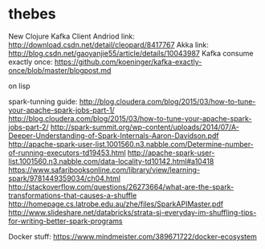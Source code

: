 # thebes
New Clojure Kafka Client
Andriod link: http://download.csdn.net/detail/cleopard/8417767
Akka link: http://blog.csdn.net/gaoyanjie55/article/details/10043987
Kafka consume exactly once: https://github.com/koeninger/kafka-exactly-once/blob/master/blogpost.md


on lisp

spark-tunning guide: 
http://blog.cloudera.com/blog/2015/03/how-to-tune-your-apache-spark-jobs-part-1/
http://blog.cloudera.com/blog/2015/03/how-to-tune-your-apache-spark-jobs-part-2/
http://spark-summit.org/wp-content/uploads/2014/07/A-Deeper-Understanding-of-Spark-Internals-Aaron-Davidson.pdf
http://apache-spark-user-list.1001560.n3.nabble.com/Determine-number-of-running-executors-td19453.html
http://apache-spark-user-list.1001560.n3.nabble.com/data-locality-td10142.html#a10418
https://www.safaribooksonline.com/library/view/learning-spark/9781449359034/ch04.html
http://stackoverflow.com/questions/26273664/what-are-the-spark-transformations-that-causes-a-shuffle
http://homepage.cs.latrobe.edu.au/zhe/files/SparkAPIMaster.pdf
http://www.slideshare.net/databricks/strata-sj-everyday-im-shuffling-tips-for-writing-better-spark-programs

Docker stuff: https://www.mindmeister.com/389671722/docker-ecosystem
